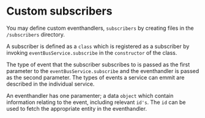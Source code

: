 # Custom subscribers

You may define custom eventhandlers, `subscribers` by creating files in the `/subscribers` directory.

A subscriber is defined as a `class` which is registered as a subscriber by invoking `eventBusService.subscribe` in the `constructor` of the class.

The type of event that the subscriber subscribes to is passed as the first parameter to the `eventBusService.subscribe` and the eventhandler is passed as the second parameter. The types of events a service can emmit are described in the individual service.

An eventhandler has one paramenter; a data `object` which contain information relating to the event, including relevant `id's`. The `id` can be used to fetch the appropriate entity in the eventhandler.
